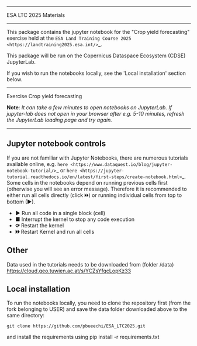 **********************
ESA LTC 2025 Materials
**********************


This package contains the jupyter notebook for the "Crop yield forecasting" exercise held at the `ESA Land Training Course 2025 <https://landtraining2025.esa.int/>`_.

This package will be run on the Copernicus Dataspace Ecosystem (CDSE) JupyterLab.

If you wish to run the notebooks locally, see the 'Local installation' section below.

------------

Exercise Crop yield forecasting

**Note**: *It can take a few minutes to open notebooks on JupyterLab. If jupyter-lab does not open in your browser after e.g. 5-10 minutes, refresh the JupyterLab loading page and try again.*

------------

Jupyter notebook controls
-------------------------
If you are not familiar with Jupyter Notebooks, there are numerous tutorials available online, e.g. `here <https://www.dataquest.io/blog/jupyter-notebook-tutorial/>`_ or `here <https://jupyter-tutorial.readthedocs.io/en/latest/first-steps/create-notebook.html>`_. Some cells in the notebooks depend on running previous cells first (otherwise you will see an error message). Therefore it is recommended to either run all cells directly (click 🞂🞂) or running individual cells from top to bottom (►).

- **►** Run all code in a single block (cell)
- **■** Interrupt the kernel to stop any code execution
- **⟳** Restart the kernel
- **🞂🞂** Restart Kernel and run all cells

Other
-----
Data used in the tutorials needs to be downloaded from (folder /data) https://cloud.geo.tuwien.ac.at/s/YCZsYfqcLopKz33

Local installation
------------------
To run the notebooks locally, you need to clone the repository first (from the fork belonging to USER) and save the data folder downloaded above to the same directory:

`git clone https://github.com/pbueechi/ESA_LTC2025.git`

and install the requirements using
pip install -r requirements.txt
